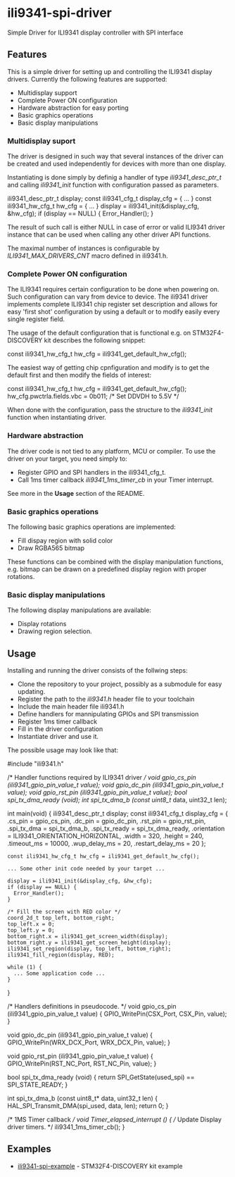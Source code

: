 # ili9341-spi-driver
Simple Driver for ILI9341 display controller with SPI interface

## Features

This is a simple driver for setting up and controlling the ILI9341 display drivers. Currently the following features are supported:
* Multidisplay support
* Complete Power ON configuration
* Hardware abstraction for easy porting
* Basic graphics operations
* Basic display manipulations

### Multidisplay suport

The driver is designed in such way that several instances of the driver can be
created and used independently for devices with more than one display.

Instantiating is done simply by definig a handler of type *ili9341_desc_ptr_t*
and calling *ili9341_init* function with configuration passed as parameters.

  ili9341_desc_ptr_t display;
  const ili9341_cfg_t display_cfg = { ... }
  const ili9341_hw_cfg_t hw_cfg = { ... }
  display = ili9341_init(&display_cfg, &hw_cfg);
  if (display == NULL) {
	Error_Handler();
  }

The result of such call is either NULL in case of error or valid ILI9341 driver
instance that can be used when calling any other driver API functions.

The maximal number of instances is configurable by *ILI9341_MAX_DRIVERS_CNT*
macro defined in ili9341.h.

### Complete Power ON configuration

The ILI9341 requires certain configuration to be done when powering on. Such
configuration can vary from device to device. The ili9341 driver implements
complete ILI9341 chip register set description and allows for easy 'first shot'
configuration by using a default or to modify easily every single register field.

The usage of the default configuration that is functional e.g. on
STM32F4-DISCOVERY kit describes the following snippet:

   const ili9341_hw_cfg_t hw_cfg = ili9341_get_default_hw_cfg();

The easiest way of getting chip cpnfiguration and modify is to get the default
first and then modify the fields of interest:

   const ili9341_hw_cfg_t hw_cfg = ili9341_get_default_hw_cfg();
   hw_cfg.pwctrla.fields.vbc = 0b011; /* Set DDVDH to 5.5V */

When done with the configuration, pass the structure to the *ili9341_init*
function when instantiating driver.

###  Hardware abstraction

The driver code is not tied to any platform, MCU or compiler. To use the driver on your target, you need simply to:
* Register GPIO and SPI handlers in the ili9341_cfg_t.
* Call 1ms timer callback *ili9341_1ms_timer_cb* in your Timer interrupt.

See more in the **Usage** section of the README.

### Basic graphics operations

The following basic graphics operations are implemented:

* Fill dispay region with solid color
* Draw RGBA565 bitmap

These functions can be combined with the display manipulation functions, e.g.
bitmap can be drawn on a predefined display region with proper rotations.

### Basic display manipulations

The following display manipulations are available:

* Display rotations
* Drawing region selection.

## Usage

Installing and running the driver consists of the follwing steps:

* Clone the repository to your project, possibly as a submodule for easy updating.
* Register the path to the *ili9341.h* header file to your toolchain
* Include the main header file ili9341.h
* Define handlers for mannipulating GPIOs and SPI transmission
* Register 1ms timer callback
* Fill in the driver configuration
* Instantiate driver and use it.

The possible usage may look like that:

  #include "ili9341.h"

  /* Handler functions required by ILI9341 driver */
  void gpio_cs_pin (ili9341_gpio_pin_value_t value);
  void gpio_dc_pin (ili9341_gpio_pin_value_t value);
  void gpio_rst_pin (ili9341_gpio_pin_value_t value);
  bool spi_tx_dma_ready (void);
  int spi_tx_dma_b (const uint8_t* data, uint32_t len);

  int main(void)
  {
    ili9341_desc_ptr_t display;
    const ili9341_cfg_t display_cfg = {
		  .cs_pin = gpio_cs_pin,
		  .dc_pin = gpio_dc_pin,
		  .rst_pin = gpio_rst_pin,
		  .spi_tx_dma = spi_tx_dma_b,
		  .spi_tx_ready = spi_tx_dma_ready,
		  .orientation = ILI9341_ORIENTATION_HORIZONTAL,
		  .width = 320,
		  .height = 240,
		  .timeout_ms = 10000,
		  .wup_delay_ms = 20,
		  .restart_delay_ms = 20
    };

    const ili9341_hw_cfg_t hw_cfg = ili9341_get_default_hw_cfg();

    ... Some other init code needed by your target ...

    display = ili9341_init(&display_cfg, &hw_cfg);
    if (display == NULL) {
      Error_Handler();
    }

    /* Fill the screen with RED color */
    coord_2d_t top_left, bottom_right;
    top_left.x = 0;
    top_left.y = 0;
    bottom_right.x = ili9341_get_screen_width(display);
    bottom_right.y = ili9341_get_screen_height(display);
    ili9341_set_region(display, top_left, bottom_right);
    ili9341_fill_region(display, RED);

    while (1) {
      ... Some application code ...
    }
  }

  /* Handlers definitions in pseudocode. */
  void gpio_cs_pin (ili9341_gpio_pin_value_t value) {
    GPIO_WritePin(CSX_Port, CSX_Pin, value);
  }

  void gpio_dc_pin (ili9341_gpio_pin_value_t value) {
    GPIO_WritePin(WRX_DCX_Port, WRX_DCX_Pin, value);
  }

  void gpio_rst_pin (ili9341_gpio_pin_value_t value) {
    GPIO_WritePin(RST_NC_Port, RST_NC_Pin, value);
  }

  bool spi_tx_dma_ready (void) {
    return SPI_GetState(used_spi) == SPI_STATE_READY;
  }

  int spi_tx_dma_b (const uint8_t* data, uint32_t len) {
    HAL_SPI_Transmit_DMA(spi_used, data, len);
    return 0;
  }

  /* 1MS Timer callback */
  void Timer_elapsed_interrupt () {
    /* Update Display driver timers. */
    ili9341_1ms_timer_cb();
  }

## Examples

* [ili9341-spi-example](...) - STM32F4-DISCOVERY kit example
